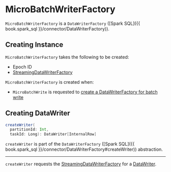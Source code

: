 # MicroBatchWriterFactory

`MicroBatchWriterFactory` is a `DataWriterFactory` ([Spark SQL]({{ book.spark_sql }}/connector/DataWriterFactory)).

## Creating Instance

`MicroBatchWriterFactory` takes the following to be created:

* <span id="epochId"> Epoch ID
* <span id="streamingWriterFactory"> [StreamingDataWriterFactory](../StreamingDataWriterFactory.md)

`MicroBatchWriterFactory` is created when:

* `MicroBatchWrite` is requested to [create a DataWriterFactory for batch write](MicroBatchWrite.md#createBatchWriterFactory)

## <span id="createWriter"> Creating DataWriter

```scala
createWriter(
  partitionId: Int,
  taskId: Long): DataWriter[InternalRow]
```

`createWriter` is part of the `DataWriterFactory` ([Spark SQL]({{ book.spark_sql }}/connector/DataWriterFactory#createWriter)) abstraction.

---

`createWriter` requests the [StreamingDataWriterFactory](#streamingWriterFactory) for a [DataWriter](../StreamingDataWriterFactory.md#createWriter).
